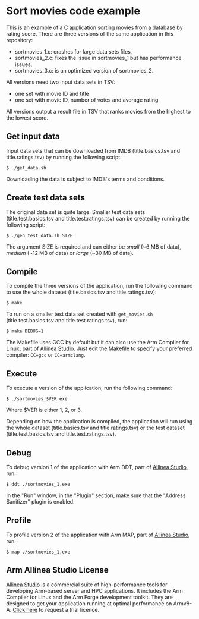 # Sort movies code example

This is an example of a C application sorting movies from a database by rating score. There are three versions of the same application in this repository:

- sortmovies_1.c: crashes for large data sets files,
- sortmovies_2.c: fixes the issue in sortmovies_1 but has performance issues,
- sortmovies_3.c: is an optimized version of sortmovies_2.

All versions need two input data sets in TSV:

- one set with movie ID and title
- one set with movie ID, number of votes and average rating

All versions output a result file in TSV that ranks movies from the highest to the lowest score.


## Get input data
Input data sets that can be downloaded from IMDB (title.basics.tsv and title.ratings.tsv) by running the following script:
```console
$ ./get_data.sh
```
Downloading the data is subject to IMDB's terms and conditions.

## Create test data sets
The original data set is quite large. Smaller test data sets (title.test.basics.tsv and title.test.ratings.tsv) can be created by running the following script:
```console
$ ./gen_test_data.sh SIZE
```
The argument SIZE is required and can either be _small_ (~6 MB of data), _medium_ (~12 MB of data) or _large_ (~30 MB of data).

## Compile
To compile the three versions of the application, run the following command to use the whole dataset (title.basics.tsv and title.ratings.tsv):
```console
$ make
```
To run on a smaller test data set created with `get_movies.sh` (title.test.basics.tsv and title.test.ratings.tsv), run:
```console
$ make DEBUG=1
```
The Makefile uses GCC by default but it can also use the Arm Compiler for Linux, part of [Allinea Studio](https://developer.arm.com/tools-and-software/server-and-hpc/downloads/arm-allinea-studio). Just edit the Makefile to specify your preferred compiler: `CC=gcc` or `CC=armclang`.

## Execute
To execute a version of the application, run the following command:
```console
$ ./sortmovies_$VER.exe
```
Where $VER is either 1, 2, or 3.

Depending on how the application is compiled, the application will run using the whole dataset (title.basics.tsv and title.ratings.tsv) or the test dataset (title.test.basics.tsv and title.test.ratings.tsv).

## Debug
To debug version 1 of the application with Arm DDT, part of [Allinea Studio](https://developer.arm.com/tools-and-software/server-and-hpc/downloads/arm-allinea-studio), run:
```console
$ ddt ./sortmovies_1.exe
```
In the "Run" window, in the "Plugin" section, make sure that the "Address Sanitizer" plugin is enabled.

## Profile
To profile version 2 of the application with Arm MAP, part of [Allinea Studio](https://developer.arm.com/tools-and-software/server-and-hpc/downloads/arm-allinea-studio), run:
```console
$ map ./sortmovies_1.exe
```

## Arm Allinea Studio License
[Allinea Studio](https://developer.arm.com/tools-and-software/server-and-hpc/downloads/arm-allinea-studio) is a commercial suite of high-performance tools for developing Arm-based server and HPC applications. It includes the Arm Compiler for Linux and the Arm Forge development toolkit. They are designed to get your application running at optimal performance on Armv8-A. [Click here](https://pages.arm.com/Hpc-trial-request.html) to request a trial licence. 
